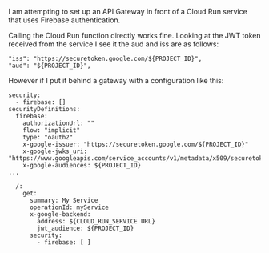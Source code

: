 I am attempting to set up an API Gateway in front of a Cloud Run service that uses Firebase authentication.

Calling the Cloud Run function directly works fine. Looking at the JWT token received from the service I see it the aud and iss are as follows:

```
"iss": "https://securetoken.google.com/${PROJECT_ID}",
"aud": "${PROJECT_ID}",
```

However if I put it behind a gateway with a configuration like this:

```code
security:
  - firebase: []
securityDefinitions:
  firebase:
    authorizationUrl: ""
    flow: "implicit"
    type: "oauth2"
    x-google-issuer: "https://securetoken.google.com/${PROJECT_ID}"
    x-google-jwks_uri: "https://www.googleapis.com/service_accounts/v1/metadata/x509/securetoken@system.gserviceaccount.com"
    x-google-audiences: ${PROJECT_ID}
...

  /:
    get:
      summary: My Service
      operationId: myService
      x-google-backend:
        address: ${CLOUD_RUN_SERVICE URL}
        jwt_audience: ${PROJECT_ID}
      security:
        - firebase: [ ]
```
